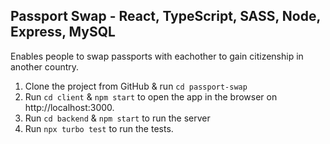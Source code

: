 ## Passport Swap - React, TypeScript, SASS, Node, Express, MySQL

Enables people to swap passports with eachother to gain citizenship in another country.

1. Clone the project from GitHub & run `cd passport-swap`
2. Run `cd client` & `npm start` to open the app in the browser on http://localhost:3000.
3. Run `cd backend` & `npm start` to run the server
4. Run `npx turbo test` to run the tests.
